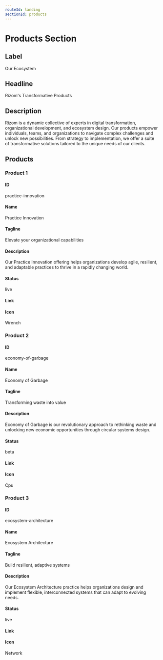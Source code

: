 ```yaml
---
routeId: landing
sectionId: products
---
```

# Products Section

## Label

Our Ecosystem

## Headline

Rizom's Transformative Products

## Description

Rizom is a dynamic collective of experts in digital transformation, organizational development, and ecosystem design. Our products empower individuals, teams, and organizations to navigate complex challenges and unlock new possibilities. From strategy to implementation, we offer a suite of transformative solutions tailored to the unique needs of our clients.

## Products

### Product 1

#### ID

practice-innovation

#### Name

Practice Innovation

#### Tagline

Elevate your organizational capabilities

#### Description

Our Practice Innovation offering helps organizations develop agile, resilient, and adaptable practices to thrive in a rapidly changing world.

#### Status

live

#### Link

#### Icon

Wrench

### Product 2

#### ID

economy-of-garbage

#### Name

Economy of Garbage

#### Tagline

Transforming waste into value

#### Description

Economy of Garbage is our revolutionary approach to rethinking waste and unlocking new economic opportunities through circular systems design.

#### Status

beta

#### Link

#### Icon

Cpu

### Product 3

#### ID

ecosystem-architecture

#### Name

Ecosystem Architecture

#### Tagline

Build resilient, adaptive systems

#### Description

Our Ecosystem Architecture practice helps organizations design and implement flexible, interconnected systems that can adapt to evolving needs.

#### Status

live

#### Link

#### Icon

Network
